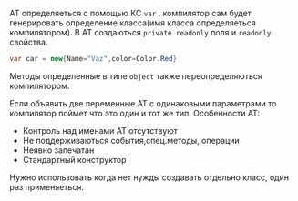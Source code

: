 АТ определяеться с помощью КС `var` , компилятор сам будет генерировать определение класса(имя класса определяеться компилятором).
В АТ создаються `private readonly` поля и `readonly` свойства.
```C#
var car = new{Name="Vaz",color=Color.Red}
```
Методы определенные в типе `object` также переопределяються компилятором.

Если объявить две переменные АТ с одинаковыми параметрами то компилятор поймет что это один и тот же тип.
Особенности АТ:
- Контроль над именами АТ отсутствуют
- Не поддерживаються события,спец.методы, операции
- Неявно запечатан
- Стандартный конструктор

Нужно использовать когда нет нужды создавать отдельно класс, один раз применяеться.
